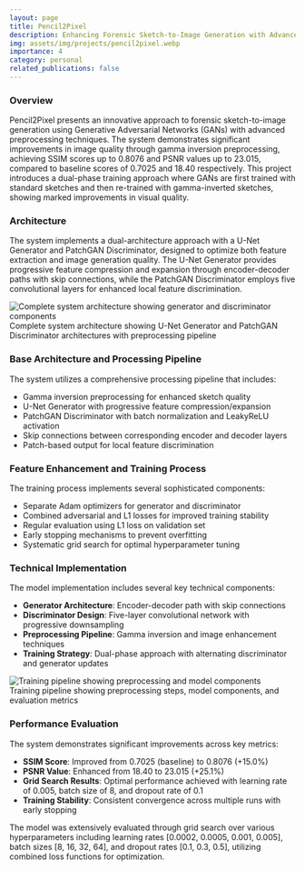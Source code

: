 ```yaml
---
layout: page
title: Pencil2Pixel
description: Enhancing Forensic Sketch-to-Image Generation with Advanced Preprocessing
img: assets/img/projects/pencil2pixel.webp
importance: 4
category: personal
related_publications: false
---
```


### Overview

Pencil2Pixel presents an innovative approach to forensic sketch-to-image generation using Generative Adversarial Networks (GANs) with advanced preprocessing techniques. The system demonstrates significant improvements in image quality through gamma inversion preprocessing, achieving SSIM scores up to 0.8076 and PSNR values up to 23.015, compared to baseline scores of 0.7025 and 18.40 respectively. This project introduces a dual-phase training approach where GANs are first trained with standard sketches and then re-trained with gamma-inverted sketches, showing marked improvements in visual quality.

### Architecture

The system implements a dual-architecture approach with a U-Net Generator and PatchGAN Discriminator, designed to optimize both feature extraction and image generation quality. The U-Net Generator provides progressive feature compression and expansion through encoder-decoder paths with skip connections, while the PatchGAN Discriminator employs five convolutional layers for enhanced local feature discrimination.

<div class="row">
    <div class="col-sm mt-3 mt-md-0">
        <img class="img-fluid rounded z-depth-1" src="{{ '/assets/img/projects/gan_architecture.png' | relative_url }}" alt="Complete system architecture showing generator and discriminator components" title="Complete system architecture showing generator and discriminator components"/>
    </div>
</div>
<div class="caption">
    Complete system architecture showing U-Net Generator and PatchGAN Discriminator architectures with preprocessing pipeline
</div>

### Base Architecture and Processing Pipeline

The system utilizes a comprehensive processing pipeline that includes:
- Gamma inversion preprocessing for enhanced sketch quality
- U-Net Generator with progressive feature compression/expansion
- PatchGAN Discriminator with batch normalization and LeakyReLU activation
- Skip connections between corresponding encoder and decoder layers
- Patch-based output for local feature discrimination

### Feature Enhancement and Training Process

The training process implements several sophisticated components:
- Separate Adam optimizers for generator and discriminator
- Combined adversarial and L1 losses for improved training stability
- Regular evaluation using L1 loss on validation set
- Early stopping mechanisms to prevent overfitting
- Systematic grid search for optimal hyperparameter tuning

### Technical Implementation

The model implementation includes several key technical components:

- **Generator Architecture**: Encoder-decoder path with skip connections
- **Discriminator Design**: Five-layer convolutional network with progressive downsampling
- **Preprocessing Pipeline**: Gamma inversion and image enhancement techniques
- **Training Strategy**: Dual-phase approach with alternating discriminator and generator updates

<div class="row">
    <div class="col-sm mt-3 mt-md-0">
        <img class="img-fluid rounded z-depth-1" src="{{ '/assets/img/projects/training_pipeline.png' | relative_url }}" alt="Training pipeline showing preprocessing and model components" title="Training pipeline showing preprocessing and model components"/>
    </div>
</div>
<div class="caption">
    Training pipeline showing preprocessing steps, model components, and evaluation metrics
</div>

### Performance Evaluation

The system demonstrates significant improvements across key metrics:

- **SSIM Score**: Improved from 0.7025 (baseline) to 0.8076 (+15.0%)
- **PSNR Value**: Enhanced from 18.40 to 23.015 (+25.1%)
- **Grid Search Results**: Optimal performance achieved with learning rate of 0.005, batch size of 8, and dropout rate of 0.1
- **Training Stability**: Consistent convergence across multiple runs with early stopping

The model was extensively evaluated through grid search over various hyperparameters including learning rates [0.0002, 0.0005, 0.001, 0.005], batch sizes [8, 16, 32, 64], and dropout rates [0.1, 0.3, 0.5], utilizing combined loss functions for optimization.